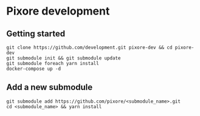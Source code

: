 # Pixore development

## Getting started

```console
git clone https://github.com/development.git pixore-dev && cd pixore-dev
git submodule init && git submodule update
git submodule foreach yarn install
docker-compose up -d
```

## Add a new submodule

```console
git submodule add https://github.com/pixore/<submodule_name>.git
cd <submodule_name> && yarn install
```